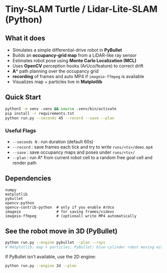 # Tiny-SLAM Turtle / Lidar-Lite-SLAM (Python)

## What it does
- Simulates a simple differential-drive robot in **PyBullet**
- Builds an **occupancy-grid map** from a LiDAR-like ray sensor
- Estimates robot pose using **Monte Carlo Localization (MCL)**
- Uses **OpenCV** perception hooks (ArUco/feature) to correct drift
- **A*** path planning over the occupancy grid
- **recording** of frames and auto MP4 if `imageio-ffmpeg` is available
- Visualizes map + particles live in **Matplotlib**

## Quick Start
```bash
python3 -m venv .venv && source .venv/bin/activate
pip install -r requirements.txt
python run.py --seconds 45 --record --save --plan
```

### Useful Flags
- `--seconds N` : run duration (default 60s)
- `--record`    : save frames each tick and try to write `runs/<ts>/demo.mp4`
- `--save`      : save occupancy maps and poses under `runs/<ts>/`
- `--plan`      : run A* from current robot cell to a random free goal cell and render path

## Dependencies
```
numpy
matplotlib
pybullet
opencv-python
opencv-contrib-python  # only if you enable ArUco
imageio                # for saving frames/videos
imageio-ffmpeg         # (optional) write MP4 automatically
```


## See the robot move in 3D (PyBullet)
```bash
python run.py --engine pybullet --plan --rays
# Matplotlib: map + particles; PyBullet: blue cylinder robot moving with optional LiDAR rays
```
If PyBullet isn’t available, use the 2D engine:
```bash
python run.py --engine 2d --plan
```
